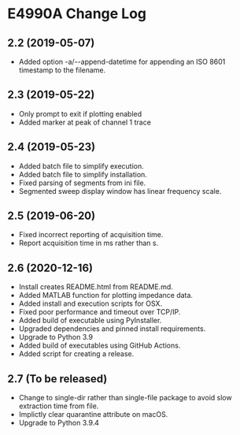 # E4990A Change Log

## 2.2 (2019-05-07)
* Added option -a/--append-datetime for appending an ISO 8601 timestamp
  to the filename.

## 2.3 (2019-05-22)
* Only prompt to exit if plotting enabled
* Added marker at peak of channel 1 trace

## 2.4 (2019-05-23)
* Added batch file to simplify execution.
* Added batch file to simplify installation.
* Fixed parsing of segments from ini file.
* Segmented sweep display window has linear frequency scale.

## 2.5 (2019-06-20)
* Fixed incorrect reporting of acquisition time.
* Report acquisition time in ms rather than s.

## 2.6 (2020-12-16)
* Install creates README.html from README.md.
* Added MATLAB function for plotting impedance data.
* Added install and execution scripts for OSX.
* Fixed poor performance and timeout over TCP/IP.
* Added build of executable using PyInstaller.
* Upgraded dependencies and pinned install requirements.
* Upgrade to Python 3.9
* Added build of executables using GitHub Actions.
* Added script for creating a release.

## 2.7 (To be released)
* Change to single-dir rather than single-file
  package to avoid slow extraction time from file.
* Implictly clear quarantine attribute on macOS.
* Upgrade to Python 3.9.4
